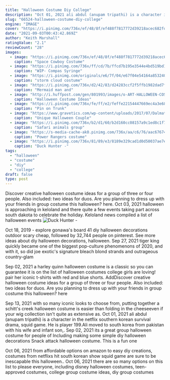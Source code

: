 ```yaml
---
title: "Halloween Costume Diy College"
description: "Oct 01, 2021 ali abdul (anupam tripathi) is a character in the netflix southern korean survival drama, squid game. He is player 199.Ali moved to south korea from pakistan with his wife and infant son,"
slug: "66524-halloween-costume-diy-college"
engine: "IMAGE"
cover: "https://i.pinimg.com/736x/ef/48/8f/ef488f7817772d39218acec682fd6acb.jpg"
date: "2021-09-03T00:43:42.869Z"
author: "Keith Marshall"
ratingValue: "2.1"
reviewCount: "28"
images:
  - image: "https://i.pinimg.com/736x/ef/48/8f/ef488f7817772d39218acec682fd6acb.jpg"
    caption: "Space Cowboy Costume"
  - image: "https://i.pinimg.com/736x/ff/cd/7b/ffcd7b195e3544e4bd519bd1b08ca0a9--cosplay-costumes-cosplay-ideas.jpg"
    caption: "WIP- Compas Syringe"
  - image: "https://i.pinimg.com/originals/e6/7f/04/e67f04e54164a853240f4652e70350bc.jpg"
    caption: "storm cloud costume"
  - image: "https://i.pinimg.com/736x/d2/42/83/d24283ccf2f5ffb1982dad7f1c54f1e4--mermaid-man-boy-costumes.jpg"
    caption: "Mermaid man and"
  - image: "http://i.huffpost.com/gen/801993/images/o-ART-HALLOWEEN-COSTUME-facebook.jpg"
    caption: "Halloween Costume Ideas"
  - image: "https://i.pinimg.com/736x/fe/ff/e2/feffe22154447669ec4a3e68304b088d.jpg"
    caption: "Pin on Trunk"
  - image: "https://www.gravetics.com/wp-content/uploads/2017/07/Dalmatian-Firefighter.jpg"
    caption: "Unique Halloween Couple"
  - image: "https://i.pinimg.com/736x/b2/d1/60/b2d160cc08157a9c1ed8c1f7a1b91e0b--group-halloween-costumes-safari-animals.jpg"
    caption: "Safari animals group"
  - image: "https://s-media-cache-ak0.pinimg.com/736x/aa/c6/76/aac67674aa094befbe6850a5e22e01fd.jpg"
    caption: "Power Rangers costume"
  - image: "https://i.pinimg.com/736x/81/89/e3/8189e329cad1d0d50037ae7e3f68c9fa--halloween-costume-contest-kid-halloween.jpg"
    caption: "Duck Hunter -"
tags:
  - "halloween"
  - "costume"
  - "diy"
  - "college"
draft: false
type: post
---
```


Discover creative halloween costume ideas for a group of three or four people. Also included: two ideas for duos. Are you planning to dress up with your friends in group costume this halloween? here. Oct 03, 2021 halloween is approaching in keloland and there quite a few events taking part across south dakota to celebrate the holiday. Keloland news compiled a list of halloween events
![Duck Hunter -](https://i.pinimg.com/736x/81/89/e3/8189e329cad1d0d50037ae7e3f68c9fa--halloween-costume-contest-kid-halloween.jpg "Duck Hunter -")

Oct 18, 2019 - explore gonawa&#39;s board 41 diy halloween decorations outdoor scary cheap, followed by 32,744 people on pinterest. See more ideas about diy halloween decorations, halloween. Sep 27, 2021 tiger king quickly became one of the biggest pop-culture phenomenons of 2020, and with it, so did joe exotic&#39;s signature bleach blond strands and outrageous country-glam
<!--inArticleAds-->

<!--galleryOne-->

Sep 02, 2021 a harley quinn halloween costume is a classic so you can guarantee it is on the list of halloween costumes college girls are loving! pair her iconic t-shirts with red and blue shorts. AddDiscover creative halloween costume ideas for a group of three or four people. Also included: two ideas for duos. Are you planning to dress up with your friends in group costume this halloween? here
<!--inArticleAds-->

<!--galleryTwo-->

Sep 13, 2021 with so many iconic looks to choose from, putting together a schitt's creek halloween costume is easier than folding in the cheeseeven if your wig collection isn't quite as extensive as. Oct 01, 2021 ali abdul (anupam tripathi) is a character in the netflix southern korean survival drama, squid game. He is player 199.Ali moved to south korea from pakistan with his wife and infant son,. Sep 02, 2021 its a great group halloween costume for people of  Including making some simple diy halloween decorations Snack attack halloween costume. This is a fun one
<!--galleryThree-->

Oct 06, 2021 from affordable options on amazon to easy diy creations, costumes from netflixs hit south korean show squid game are sure to be inescapable this halloween.. Oct 06, 2021 there are so many options on this list to please everyone, including disney halloween costumes, teen-approved costumes, college group costume ideas, diy group costumes